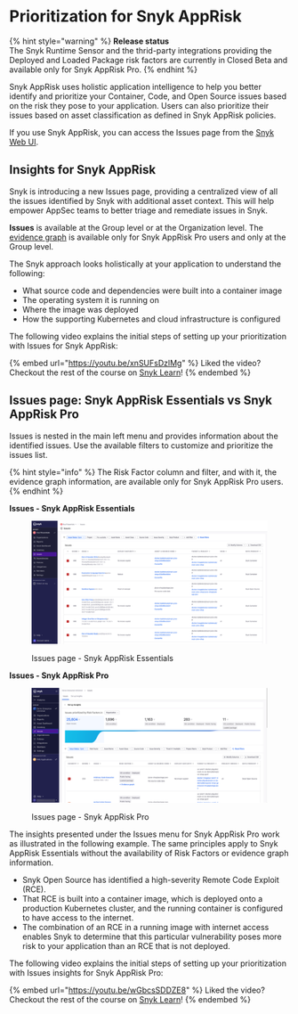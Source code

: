 # Prioritization for Snyk AppRisk

{% hint style="warning" %}
**Release status** \
The Snyk Runtime Sensor and the thrid-party integrations providing the Deployed and Loaded Package risk factors are currently in Closed Beta and available only for Snyk AppRisk Pro.&#x20;
{% endhint %}

Snyk AppRisk uses holistic application intelligence to help you better identify and prioritize your Container, Code, and Open Source issues based on the risk they pose to your application. Users can also prioritize their issues based on asset classification as defined in Snyk AppRisk policies.&#x20;

If you use Snyk AppRisk, you can access the Issues page from the [Snyk Web UI](../../getting-started/snyk-web-ui.md#view-and-prioritize-issues).

## Insights for Snyk AppRisk

Snyk is introducing a new Issues page, providing a centralized view of all the issues identified by Snyk with additional asset context. This will help empower AppSec teams to better triage and remediate issues in Snyk.

**Issues** is available at the Group level or at the Organization level. The [evidence graph](using-the-issues-ui-with-snyk-apprisk/evidence-graph.md) is available only for Snyk AppRisk Pro users and only at the Group level.&#x20;

The Snyk approach looks holistically at your application to understand the following:

* What source code and dependencies were built into a container image
* The operating system it is running on
* Where the image was deployed
* How the supporting Kubernetes and cloud infrastructure is configured

The following video explains the initial steps of setting up your prioritization with Issues for Snyk AppRisk:

{% embed url="https://youtu.be/xnSUFsDzlMg" %}
Liked the video? Checkout the rest of the course on [Snyk Learn](https://learn.snyk.io/catalog/?type=product-training\&topics=AppRisk)!
{% endembed %}

## Issues page: Snyk AppRisk Essentials vs Snyk AppRisk Pro

Issues is nested in the main left menu and provides information about the identified issues. Use the available filters to customize and prioritize the issues list.

{% hint style="info" %}
The Risk Factor column and filter, and with it, the evidence graph information, are available only for Snyk AppRisk Pro users.&#x20;
{% endhint %}

**Issues - Snyk AppRisk Essentials**

<figure><img src="../../.gitbook/assets/issues-apprisk-essentials.png" alt="Issues page - Snyk AppRisk Essentials"><figcaption><p>Issues page - Snyk AppRisk Essentials</p></figcaption></figure>

**Issues - Snyk AppRisk Pro**

<figure><img src="../../.gitbook/assets/image (451).png" alt="Issues page - Snyk AppRisk Pro"><figcaption><p>Issues page - Snyk AppRisk Pro</p></figcaption></figure>

The insights presented under the Issues menu for Snyk AppRisk Pro work as illustrated in the following example. The same principles apply to Snyk AppRisk Essentials without the availability of Risk Factors or evidence graph information.

* Snyk Open Source has identified a high-severity Remote Code Exploit (RCE).&#x20;
* That RCE is built into a container image, which is deployed onto a production Kubernetes cluster, and the running container is configured to have access to the internet.&#x20;
* The combination of an RCE in a running image with internet access enables Snyk to determine that this particular vulnerability poses more risk to your application than an RCE that is not deployed.

The following video explains the initial steps of setting up your prioritization with Issues insights for Snyk AppRisk Pro:

{% embed url="https://youtu.be/wGbcsSDDZE8" %}
Liked the video? Checkout the rest of the course on [Snyk Learn](https://learn.snyk.io/catalog/?type=product-training\&topics=AppRisk)!
{% endembed %}
